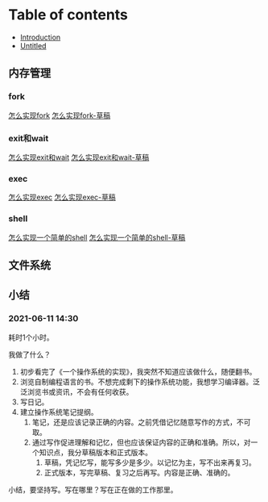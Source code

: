 # Table of contents

* [Introduction](README.md)
* [Untitled](untitled.md)

## 内存管理

### fork

[怎么实现fork](mm/fork.md)
[怎么实现fork-草稿](mm/fork-v0.md)

### exit和wait

[怎么实现exit和wait](mm/exit-wait.md)
[怎么实现exit和wait-草稿](mm/exit-wait-v0.md)

### exec

[怎么实现exec](mm/exec.md)
[怎么实现exec-草稿](mm/exec-v0.md)

### shell

[怎么实现一个简单的shell](mm/shell.md)
[怎么实现一个简单的shell-草稿](mm/shell-v0.md)

## 文件系统

## 小结

### 2021-06-11 14:30

耗时1个小时。

我做了什么？

1. 初步看完了《一个操作系统的实现》，我突然不知道应该做什么，随便翻书。
2. 浏览自制编程语言的书。不想完成剩下的操作系统功能，我想学习编译器。泛泛浏览书或资讯，不会有任何收获。
3. 写日记。
4. 建立操作系统笔记提纲。
   1. 笔记，还是应该记录正确的内容。之前凭借记忆随意写作的方式，不可取。
   2. 通过写作促进理解和记忆，但也应该保证内容的正确和准确。所以，对一个知识点，我分草稿版本和正式版本。
      1. 草稿，凭记忆写，能写多少是多少。以记忆为主，写不出来再复习。
      2. 正式版本，写完草稿、复习之后再写。内容是正确、准确的。

小结，要坚持写。写在哪里？写在正在做的工作那里。



